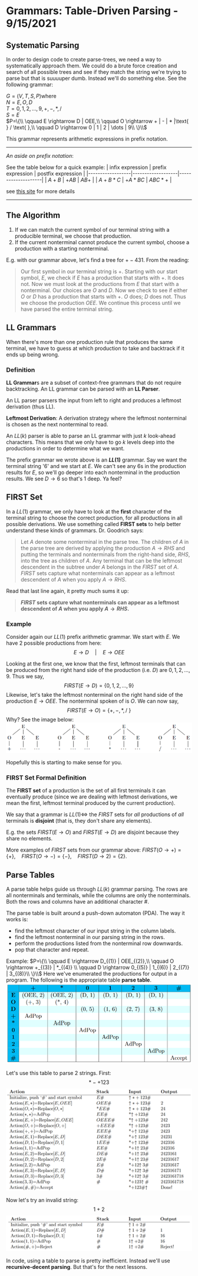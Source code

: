 # Grammars: Table-Driven Parsing - 9/15/2021
## Systematic Parsing
In order to design code to create parse-trees, we need a way to systematically approach them. We could do a brute force creation and search of all possible trees and see if they match the string we're trying to parse but that is suuuuper dumb. Instead we'll do something else. See the following grammar:

$G=(V, T, S, P) \text{where}$<br>
$N={E, O, D}$<br>
$T={0, 1, 2, \dots, 9, +, -, *, /}$<br>
$S=E$<br>
$P=\{\\
\qquad E \rightarrow D | OEE,\\
\qquad O \rightarrow + | - | * |\text{ } / \text{ },\\
\qquad D \rightarrow 0 | 1 | 2 | \dots | 9\\
\}\\$

This grammar represents arithmetic expressions in prefix notation.

---
*An aside on prefix notation*:

See the table below for a quick example:
| infix expression | prefix expression | postfix expression |
|------------------|-------------------|--------------------|
| $A+B$            | $+AB$             | $AB+$              |
| $A+B*C$          | $+A*BC$           | $ABC*+$            |

see [this site](https://runestone.academy/runestone/books/published/pythonds/BasicDS/InfixPrefixandPostfixExpressions.html) for more details

---

## The Algorithm
1. If we can match the current symbol of our terminal string with a producible terminal, we choose that production.
2. If the current nonterminal cannot produce the current symbol, choose a production with a starting nonterminal.

E.g. with our grammar above, let's find a tree for $+-431$. From the reading:
> Our first symbol in our terminal string is $+$. Starting with our start symbol, $E$, we check if $E$ has a production that starts with $+$. It does not. Now we must look at the productions from $E$ that start with a nonterminal. Our choices are $O$ and $D$. Now we check to see if either $O$ or $D$ has a production that starts with $+$. $O$ does; $D$ does not. Thus we choose the production $OEE$. We continue this process until we have parsed the entire terminal string.

## LL Grammars
When there's more than one production rule that produces the same terminal, we have to guess at which production to take and backtrack if it ends up being wrong.
### Definition
**LL Grammar**s are a subset of context-free grammars that do not require backtracking. An LL grammar can be parsed with an **LL Parser**.

An LL parser parsers the input from left to right and produces a leftmost derivation (thus LL).

**Leftmost Derivation**: A derivation strategy where the leftmost nonterminal is chosen as the next nonterminal to read.

An $LL(k)$ parser is able to parse an LL grammar with just $k$ look-ahead characters. This means that we only have to go $k$ levels deep into the productions in order to determine what we want.

The prefix grammar we wrote above is an **$LL(1)$** grammar. Say we want the terminal string '$6$' and we start at $E$. We can't see any $6$s in the production results for $E$, so we'll go deeper into each nonterminal in the production results. We see $D \rightarrow 6$ so that's $1$ deep. Ya feel?

## FIRST Set
In a $LL(1)$ grammar, we only have to look at the **first** character of the terminal string to choose the correct production, for all productions in all possible derivations. We use something called **FIRST sets** to help better understand these kinds of grammars. Dr. Goodrich says:
> Let $A$ denote some nonterminal in the parse tree. The children of $A$ in the parse tree are derived by applying the production $A \rightarrow RHS$ and putting the terminals and nonterminals from the right-hand side, $RHS$, into the tree as children of $A$. Any terminal that can be the leftmost descendent in the subtree under $A$ belongs in the $FIRST$ set of $A$. $FIRST$ sets capture what nonterminals can appear as a leftmost descendent of $A$ when you apply $A \rightarrow RHS$.

Read that last line again, it pretty much sums it up:
> **$FIRST$ sets capture what nonterminals can appear as a leftmost descendent of $A$ when you apply $A \rightarrow RHS$.**

### Example
Consider again our $LL(1)$ prefix arithmetic grammar. We start with $E$. We have 2 possible productions from here:
$$
E \rightarrow D \quad | \quad E \rightarrow OEE
$$

Looking at the first one, we know that the first, leftmost terminals that can be produced from the right hand side of the production (i.e. $D$) are $0, 1, 2, \dots, 9$. Thus we say,
$$
FIRST(E \rightarrow D) = \{ 0, 1, 2, \dots, 9 \}
$$
Likewise, let's take the leftmost nonterminal on the right hand side of the production $E \rightarrow OEE$. The nonterminal spoken of is $O$. We can now say,
$$
FIRST(E \rightarrow O) = \{ +, -, *, / \text{ } \}
$$
Why? See the image below:
![](img/lesson_7_0.png)

Hopefully this is starting to make sense for you.

### FIRST Set Formal Definition
The **FIRST set** of a production is the set of all first terminals it can eventually produce (since we are dealing with leftmost derivations, we mean the first, leftmost terminal produced by the current production).

We say that a grammar is $LL(1) \iff$ the $FIRST$ sets for *all* productions of *all* terminals is **disjoint** (that is, they don't share any elements).

E.g. the sets $FIRST(E \rightarrow O)$ and $FIRST(E \rightarrow D)$ are disjoint because they share no elements.

More examples of $FIRST$ sets from our grammar above: $FIRST(O \rightarrow +)=\{+\},\quad FIRST(O \rightarrow -)=\{-\},\quad FIRST(D \rightarrow 2)=\{2\}$.

## Parse Tables
A parse table helps guide us through $LL(k)$ grammar parsing. The rows are all nonterminals and terminals, while the columns are only the nonterminals. Both the rows and columns have an additional character $\#$.

The parse table is built around a push-down automaton (PDA). The way it works is:
* find the leftmost character of our input string in the column labels.
* find the leftmost nonterminal in our parsing string in the rows.
* perform the productions listed from the nonterminal row downwards.
* pop that character and repeat.

Example:
$P=\{\\
\qquad E \rightarrow D_{(1)} | OEE_{(2)},\\
\qquad O \rightarrow +_{(3)} | *_{(4)} \\
\qquad D \rightarrow 0_{(5)} | 1_{(6)} | 2_{(7)} | 3_{(8)}\\
\}\\$
Here we've enumerated the productions for output in a program. The following is the appropriate table **parse table**.
![](img/lesson_7_1.png)

Let's use this table to parse 2 strings. First:
$$
*-+123
$$
![](img/lesson_7_2.png)

Now let's try an invalid string:
$$
1+2
$$
![](img/lesson_7_3.png)

In code, using a table to parse is pretty inefficient. Instead we'll use **recursive-decent parsing**. But that's for the next lessons.
